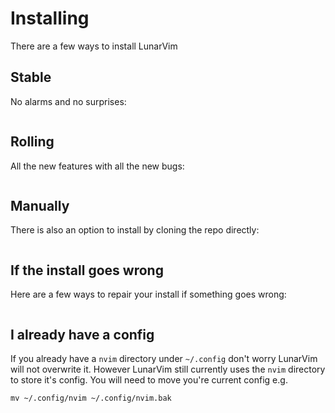 # Installing

There are a few ways to install LunarVim

## Stable

No alarms and no surprises:

```

```

## Rolling

All the new features with all the new bugs:

```

```

## Manually

There is also an option to install by cloning the repo directly:

```

```

## If the install goes wrong

Here are a few ways to repair your install if something goes wrong:

```

```

## I already have a config

If you already have a `nvim` directory under `~/.config` don't worry LunarVim will not overwrite it. However LunarVim still currently uses the `nvim` directory to store it's config. You will need to move you're current config e.g.

```
mv ~/.config/nvim ~/.config/nvim.bak
```
